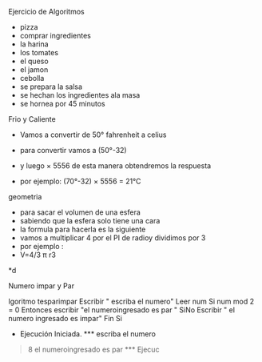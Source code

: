 Ejercicio de Algoritmos
* pizza
* comprar ingredientes 
* la harina  
*  los tomates
*  el queso
*  el jamon
*  cebolla 
*  se prepara  la salsa 
*  se  hechan los ingredientes ala masa 
*  se hornea por 45 minutos

Frio y Caliente

*  Vamos a convertir de 50°  fahrenheit  a celius

*  para  convertir  vamos a  (50°-32) 
*  y luego × 5556 de esta manera obtendremos la respuesta
*  por ejemplo: (70°-32) × 5556 =  21°C

geometria 

*  para sacar el volumen de una esfera 
*  sabiendo que la esfera solo tiene una cara
*  la formula para hacerla es la siguiente
*  vamos  a  multiplicar  4  por  el  PI  de radioy dividimos por  3
*  por ejemplo :   
*  V=4/3 π  r3


*d
























Numero impar y Par 
 
 lgoritmo tesparimpar
	Escribir " escriba el numero"
	Leer num
	Si num mod 2 = 0 Entonces
		escribir "el numeroingresado es par "
	SiNo
		Escribir " el numero  ingresado es impar"
	Fin Si
 
 
 
 
 * Ejecución Iniciada. ***
 escriba el numero
> 8
el numeroingresado es par
*** Ejecuc







 
 
 
